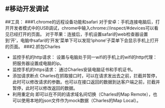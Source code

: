 #移动开发调试
---
##工具：
###1.chrome的远程设备功能和safari
对于安卓：手机连接电脑后，打开开发者模式中的USB调试，chrome中输入chrome://inspect/#devices可以看见已经打开的页面。
对于苹果：连接后，手机设置safari的web检查器设置到‘开’，电脑中safari的‘开发’菜单下可以发现‘iphone’子菜单下会显示手机上打开的页面。
###2.抓包Charles
- 监控手机的http请求：
设置与电脑处于同一wifi的手机上的wifi的http代理：把服务器设置成电脑的ip。
- 监控手机的https请求：
通过Charles安装电脑证书和手机证书。
- 添加请求断点
Charles在抓取接口时，可以在请求发出去之前，拦截并暂停，此时可以修改请求的参数。也可以在接口返回的数据到达客户端之前，拦截并暂停，此时可以修改返回的数据。
- 利用重定向
即可以在不同的请求域名间切换（Charles的Map Remote），也可以使用本地的json文件作为mock数据（Charles的Map Local）。
